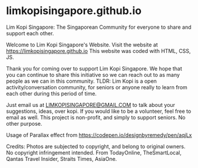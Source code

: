 # limkopisingapore.github.io
Lim Kopi Singapore: The Singaporean Community for everyone to share and support each other.

Welcome to Lim Kopi Singapore's Website.
Visit the website at https://limkopisingapore.github.io
This website was coded with HTML, CSS, JS.

Thank you for coming over to support Lim Kopi Singapore. We hope that you can continue to share this initiative so we can reach out to as many people as we can in this community. TLDR: Lim Kopi is a open activity/conversation community, for seniors or anyone really to learn from each other during this period of time.

Just email us at LIMKOPISINGAPORE@GMAIL.COM to talk about your suggestions, ideas, over kopi.
If you would like to be a volunteer, feel free to email as well.
This project is non-profit, and simply to support seniors. No other purpose.

Usage of Parallax effect from https://codepen.io/designbyremedy/pen/aqjLx

Credits: Photos are subjected to copyright, and belong to original owners.
No copyright infringement intended.
From TodayOnline, TheSmartLocal, Qantas Travel Insider, Straits Times, AsiaOne.
